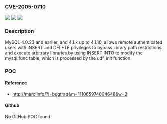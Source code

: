 ### [CVE-2005-0710](https://cve.mitre.org/cgi-bin/cvename.cgi?name=CVE-2005-0710)
![](https://img.shields.io/static/v1?label=Product&message=n%2Fa&color=blue)
![](https://img.shields.io/static/v1?label=Version&message=n%2Fa&color=blue)
![](https://img.shields.io/static/v1?label=Vulnerability&message=n%2Fa&color=brighgreen)

### Description

MySQL 4.0.23 and earlier, and 4.1.x up to 4.1.10, allows remote authenticated users with INSERT and DELETE privileges to bypass library path restrictions and execute arbitrary libraries by using INSERT INTO to modify the mysql.func table, which is processed by the udf_init function.

### POC

#### Reference
- http://marc.info/?l=bugtraq&m=111065974004648&w=2

#### Github
No GitHub POC found.

